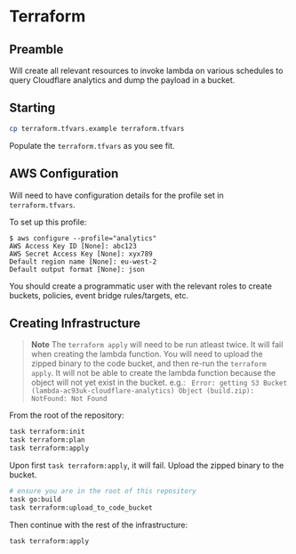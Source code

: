 # Terraform

## Preamble

Will create all relevant resources to invoke lambda on various schedules to query Cloudflare analytics and dump the payload in a bucket.

## Starting

```bash
cp terraform.tfvars.example terraform.tfvars
```

Populate the `terraform.tfvars` as you see fit.

## AWS Configuration

Will need to have configuration details for the profile set in `terraform.tfvars`.

To set up this profile:

```text
$ aws configure --profile="analytics"
AWS Access Key ID [None]: abc123
AWS Secret Access Key [None]: xyx789
Default region name [None]: eu-west-2
Default output format [None]: json
```

You should create a programmatic user with the relevant roles to create buckets, policies, event bridge rules/targets, etc.

## Creating Infrastructure

> **Note**
> The `terraform apply` will need to be run atleast twice.
> It will fail when creating the lambda function.
> You will need to upload the zipped binary to the code bucket, and then re-run the `terraform apply`.
> It will not be able to create the lambda function because the object will not yet exist in the bucket.
> e.g.:
> ` Error: getting S3 Bucket (lambda-ac93uk-cloudflare-analytics) Object (build.zip): NotFound: Not Found`

From the root of the repository:

```bash
task terraform:init
task terraform:plan
task terraform:apply
```

Upon first `task terraform:apply`, it will fail. Upload the zipped binary to the bucket.

```bash
# ensure you are in the root of this repository
task go:build
task terraform:upload_to_code_bucket
```

Then continue with the rest of the infrastructure:

```bash
task terraform:apply
```
